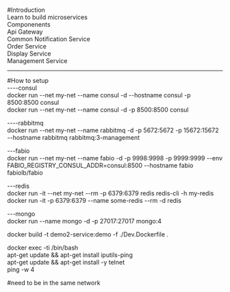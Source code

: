 #Introduction  
Learn to build microservices  
Componenents  
Api Gateway  
Common 
Notification Service  
Order Service  
Display Service  
Management Service  

---

#How to setup  
----consul  
docker run --net my-net --name consul -d --hostname consul -p 8500:8500 consul  
docker run --net my-net --name consul -d -p 8500:8500 consul  

----rabbitmq  
docker run --net my-net --name rabbitmq -d -p 5672:5672 -p 15672:15672 --hostname rabbitmq rabbitmq:3-management  

---fabio  
docker run --net my-net --name fabio -d -p 9998:9998 -p 9999:9999 --env FABIO_REGISTRY_CONSUL_ADDR=consul:8500 --hostname fabio fabiolb/fabio  

---redis  
docker run -it --net my-net --rm -p 6379:6379 redis redis-cli -h my-redis  
docker run -it -p 6379:6379 --name some-redis --rm  -d redis  

---mongo  
docker run --name mongo -d -p 27017:27017 mongo:4  
 
docker build -t  demo2-service:demo -f ./Dev.Dockerfile .  

docker exec -ti <container-id> /bin/bash  
apt-get update && apt-get install iputils-ping  
apt-get update && apt-get install -y telnet  
ping -w 4 <host-name>  

#need to be in the same network  

